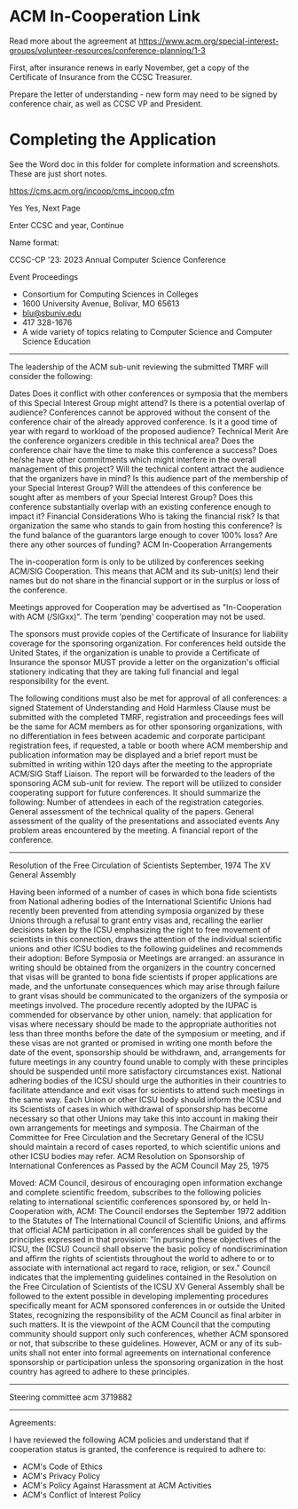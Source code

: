 # ACM In-Cooperation Link

Read more about the agreement at <https://www.acm.org/special-interest-groups/volunteer-resources/conference-planning/1-3>

First, after insurance renews in early November, get a copy of the Certificate of Insurance from the CCSC Treasurer. 

Prepare the letter of understanding - new form may need to be signed by conference chair, as well as CCSC VP and President. 

# Completing the Application

See the Word doc in this folder for complete information and screenshots. These are just short notes. 

<https://cms.acm.org/incoop/cms_incoop.cfm>

Yes Yes, Next Page

Enter CCSC and year, Continue

Name format: 

CCSC-CP '23: 2023 Annual Computer Science Conference

Event Proceedings

- Consortium for Computing Sciences in Colleges
- 1600 University Avenue, Bolivar, MO 65613
- blu@sbuniv.edu
- 417 328-1676
- A wide variety of topics relating to Computer Science and Computer Science Education

-----
The leadership of the ACM sub-unit reviewing the submitted TMRF will consider the following:

Dates
Does it conflict with other conferences or symposia that the members of this Special Interest Group might attend?
Is there is a potential overlap of audience? Conferences cannot be approved without the consent of the conference chair of the already approved conference.
Is it a good time of year with regard to workload of the proposed audience?
Technical Merit
Are the conference organizers credible in this technical area?
Does the conference chair have the time to make this conference a success? Does he/she have other commitments which might interfere in the overall management of this project?
Will the technical content attract the audience that the organizers have in mind?
Is this audience part of the membership of your Special Interest Group?
Will the attendees of this conference be sought after as members of your Special Interest Group?
Does this conference substantially overlap with an existing conference enough to impact it?
Financial Considerations
Who is taking the financial risk?
Is that organization the same who stands to gain from hosting this conference?
Is the fund balance of the guarantors large enough to cover 100% loss?
Are there any other sources of funding?
ACM In-Cooperation Arrangements

The in-cooperation form is only to be utilized by conferences seeking ACM/SIG Cooperation. This means that ACM and its sub-unit(s) lend their names but do not share in the financial support or in the surplus or loss of the conference.

Meetings approved for Cooperation may be advertised as "In-Cooperation with ACM (/SIGxx)". The term 'pending' cooperation may not be used.

The sponsors must provide copies of the Certificate of Insurance for liability coverage for the sponsoring organization. For conferences held outside the United States, if the organization is unable to provide a Certificate of Insurance the sponsor MUST provide a letter on the organization's official stationery indicating that they are taking full financial and legal responsibility for the event.

The following conditions must also be met for approval of all conferences:
a signed Statement of Understanding and Hold Harmless Clause must be submitted with the completed TMRF,
registration and proceedings fees will be the same for ACM members as for other sponsoring organizations, with no differentiation in fees between academic and corporate participant registration fees,
if requested, a table or booth where ACM membership and publication information may be displayed and
a brief report must be submitted in writing within 120 days after the meeting to the appropriate ACM/SIG Staff Liaison. The report will be forwarded to the leaders of the sponsoring ACM sub-unit for review. The report will be utilized to consider cooperating support for future conferences. It should summarize the following:
Number of attendees in each of the registration categories.
General assessment of the technical quality of the papers.
General assessment of the quality of the presentations and associated events
Any problem areas encountered by the meeting.
A financial report of the conference.

-----

Resolution of the Free Circulation of Scientists
September, 1974
The XV General Assembly

Having been informed of a number of cases in which bona fide scientists from National adhering bodies of the International Scientific Unions had recently been prevented from attending symposia organized by these Unions through a refusal to grant entry visas and, recalling the earlier decisions taken by the ICSU emphasizing the right to free movement of scientists in this connection, draws the attention of the individual scientific unions and other ICSU bodies to the following guidelines and recommends their adoption:
Before Symposia or Meetings are arranged:
an assurance in writing should be obtained from the organizers in the country concerned that visas will be granted to bona fide scientists if proper applications are made, and
the unfortunate consequences which may arise through failure to grant visas should be communicated to the organizers of the symposia or meetings involved.
The procedure recently adopted by the IUPAC is commended for observance by other union, namely:
that application for visas where necessary should be made to the appropriate authorities not less than three months before the date of the symposium or meeting, and if these visas are not granted or promised in writing one month before the date of the event, sponsorship should be withdrawn, and,
arrangements for future meetings in any country found unable to comply with these principles should be suspended until more satisfactory circumstances exist.
National adhering bodies of the ICSU should urge the authorities in their countries to facilitate attendance and exit visas for scientists to attend such meetings in the same way.
Each Union or other ICSU body should inform the ICSU and its Scientists of cases in which withdrawal of sponsorship has become necessary so that other Unions may take this into account in making their own arrangements for meetings and symposia.
The Chairman of the Committee for Free Circulation and the Secretary General of the ICSU should maintain a record of cases reported, to which scientific unions and other ICSU bodies may refer.
ACM Resolution on Sponsorship of International Conferences as Passed by the ACM Council
May 25, 1975

Moved: ACM Council, desirous of encouraging open information exchange and complete scientific freedom, subscribes to the following policies relating to international scientific conferences sponsored by, or held In-Cooperation with, ACM:
The Council endorses the September 1972 addition to the Statutes of The International Council of Scientific Unions, and affirms that official ACM participation in all conferences shall be guided by the principles expressed in that provision: "In pursuing these objectives of the ICSU, the (ICSU) Council shall observe the basic policy of nondiscrimination and affirm the rights of scientists throughout the world to adhere to or to associate with international act regard to race, religion, or sex."
Council indicates that the implementing guidelines contained in the Resolution on the Free Circulation of Scientists of the ICSU XV General Assembly shall be followed to the extent possible in developing implementing procedures specifically meant for ACM sponsored conferences in or outside the United States, recognizing the responsibility of the ACM Council as final arbiter in such matters.
It is the viewpoint of the ACM Council that the computing community should support only such conferences, whether ACM sponsored or not, that subscribe to these guidelines. However, ACM or any of its sub-units shall not enter into formal agreements on international conference sponsorship or participation unless the sponsoring organization in the host country has agreed to adhere to these principles.

-----

Steering committee acm  3719882   

-----

Agreements: 

I have reviewed the following ACM policies and understand that if cooperation status is granted, the conference is required to adhere to:

 - ACM's Code of Ethics
 - ACM's Privacy Policy
 - ACM's Policy Against Harassment at ACM Activities
 - ACM's Conflict of Interest Policy



